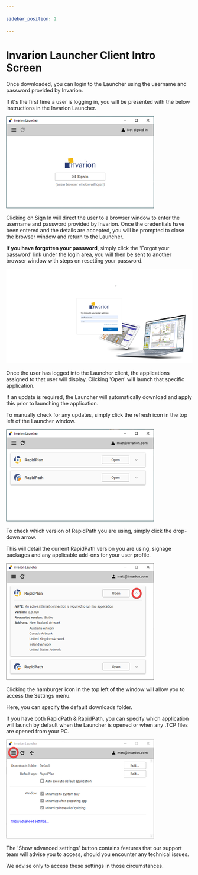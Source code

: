 ```yaml
---

sidebar_position: 2

---
```

# Invarion Launcher Client Intro Screen

Once downloaded, you can login to the Launcher using the username and password provided by Invarion.

If it's the first time a user is logging in, you will be presented with the below instructions in the Invarion Launcher.

![Launcher log in](./assets/Launcher_log_in.png)

Clicking on Sign In will direct the user to a browser window to enter the username and password provided by Invarion. Once the credentials have been entered and the details are accepted, you will be prompted to close the browser window and return to the Launcher.

**If you have forgotten your password**, simply click the 'Forgot your password' link under the login area, you will then be sent to another browser window with steps on resetting your password.

![browser log in](./assets/Browser_log_in.png)

Once the user has logged into the Launcher client, the applications assigned to that user will display. Clicking 'Open' will launch that specific application.

If an update is required, the Launcher will automatically download and apply this prior to launching the application.

To manually check for any updates, simply click the refresh icon in the top left of the Launcher window.

![launcher client](./assets/Launcher_client.png)

To check which version of RapidPath you are using, simply click the drop-down arrow.

This will detail the current RapidPath version you are using, signage packages and any applicable add-ons for your user profile.

![launcher add ons](./assets/Launcher_add_ons.png)

Clicking the hamburger icon in the top left of the window will allow you to access the Settings menu.

Here, you can specify the default downloads folder.

If you have both RapidPath & RapidPath, you can specify which application will launch by default when the Launcher is opened or when any .TCP files are opened from your PC.

![launcher settings](./assets/Launcher_settings.png)

The 'Show advanced settings' button contains features that our support team will advise you to access, should you encounter any technical issues.

We advise only to access these settings in those circumstances.
